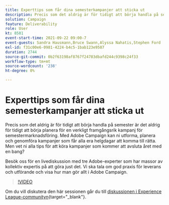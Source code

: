 ```yaml
---
title: Experttips som får dina semesterkampanjer att sticka ut
description: Precis som det aldrig är för tidigt att börja handla på semester är det aldrig för tidigt att börja planera för en verkligt framgångsrik kampanj för semestermarknadsföring. Med Adobe Campaign kan ni utforma, planera och genomföra kampanjer som får alla era helgdagar att komma till rätta. Men vet ni alla tips för att köra kampanjer som kommer att avsluta året med en bang? Besök oss för en livediskussion med tre Adobe-experter som har massor av kollektiv expertis på att göra just det. Vi ska tala om god praxis för leverans och utförande och visa hur man gör allt i Adobe Campaign.
solution: Campaign
feature: Deliverability
role: User
kt: 8581
event-start-time: 2021-09-22 09:00-7
event-guests: Sandra Hausmann,Bruce Swann,Alyssa Nahatis,Stephen Ford
exl-id: f31c00e6-0981-4224-b4c5-1bab123e9587
duration: 2744
source-git-commit: 0b2f63198af8767f24783dbafd244c9398c24f33
workflow-type: tm+mt
source-wordcount: '238'
ht-degree: 0%

---
```


# Experttips som får dina semesterkampanjer att sticka ut

Precis som det aldrig är för tidigt att börja handla på semester är det aldrig för tidigt att börja planera för en verkligt framgångsrik kampanj för semestermarknadsföring. Med Adobe Campaign kan ni utforma, planera och genomföra kampanjer som får alla era helgdagar att komma till rätta. Men vet ni alla tips för att köra kampanjer som kommer att avsluta året med en bang?

Besök oss för en livediskussion med tre Adobe-experter som har massor av kollektiv expertis på att göra just det. Vi ska tala om god praxis för leverans och utförande och visa hur man gör allt i Adobe Campaign.

>[!VIDEO](https://video.tv.adobe.com/v/337219/?quality=12&learn=on)

Om du vill diskutera den här sessionen går du till [diskussionen i Experience League-communityn](https://experienceleaguecommunities.adobe.com/t5/adobe-campaign-classic/questions-and-discussion-for-experience-league-live-ep-3-expert/td-p/425205){target="_blank"}.

